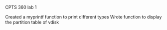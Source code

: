 CPTS 360 lab 1

Created a myprintf function to print different types
Wrote function to display the partition table of vdisk


